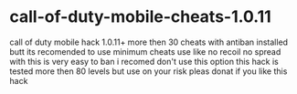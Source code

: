 # call-of-duty-mobile-cheats-1.0.11
call of duty mobile hack 1.0.11+ more then 30 cheats with antiban installed butt its recomended to use minimum cheats use like no recoil no spread with this is very easy to ban i recomed don't use this option this hack is tested more then 80 levels but use on your risk pleas donat if you like this hack
